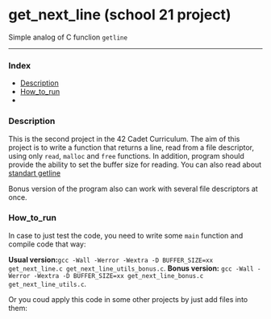 # get_next_line (school 21 project)

Simple analog of C funclion ``getline``

---
### Index

* [Description](#Description)
* [How_to_run](#How_to_run)
* 

### Description

This is the second project in the 42 Cadet Curriculum. The aim of this project is to write a function that returns a line, read from a file descriptor, using only ``read``, ``malloc`` and ``free`` functions. In addition, program should provide the ability to set the buffer size for reading. You can also read about [standart getline](https://man7.org/linux/man-pages/man3/getline.3.html)

Bonus version of the program also can work with several file descriptors at once.

### How_to_run

In case to just test the code, you need to write some ``main`` function and compile code that way:

**Usual version:**``gcc -Wall -Werror -Wextra -D BUFFER_SIZE=xx get_next_line.c get_next_line_utils_bonus.c``.
**Bonus version:** ``gcc -Wall -Werror -Wextra -D BUFFER_SIZE=xx get_next_line_bonus.c get_next_line_utils.c``.

Or you coud apply this code in some other projects by just add files into them:

